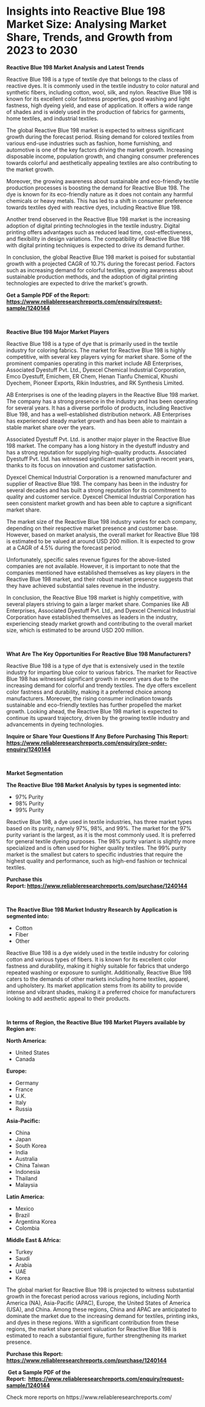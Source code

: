 <p><h1>Insights into Reactive Blue 198 Market Size: Analysing Market Share, Trends, and Growth from 2023 to 2030</h1></p><p><strong>Reactive Blue 198 Market Analysis and Latest Trends</strong></p>
<p><p>Reactive Blue 198 is a type of textile dye that belongs to the class of reactive dyes. It is commonly used in the textile industry to color natural and synthetic fibers, including cotton, wool, silk, and nylon. Reactive Blue 198 is known for its excellent color fastness properties, good washing and light fastness, high dyeing yield, and ease of application. It offers a wide range of shades and is widely used in the production of fabrics for garments, home textiles, and industrial textiles.</p><p>The global Reactive Blue 198 market is expected to witness significant growth during the forecast period. Rising demand for colored textiles from various end-use industries such as fashion, home furnishing, and automotive is one of the key factors driving the market growth. Increasing disposable income, population growth, and changing consumer preferences towards colorful and aesthetically appealing textiles are also contributing to the market growth.</p><p>Moreover, the growing awareness about sustainable and eco-friendly textile production processes is boosting the demand for Reactive Blue 198. The dye is known for its eco-friendly nature as it does not contain any harmful chemicals or heavy metals. This has led to a shift in consumer preference towards textiles dyed with reactive dyes, including Reactive Blue 198.</p><p>Another trend observed in the Reactive Blue 198 market is the increasing adoption of digital printing technologies in the textile industry. Digital printing offers advantages such as reduced lead time, cost-effectiveness, and flexibility in design variations. The compatibility of Reactive Blue 198 with digital printing techniques is expected to drive its demand further.</p><p>In conclusion, the global Reactive Blue 198 market is poised for substantial growth with a projected CAGR of 10.7% during the forecast period. Factors such as increasing demand for colorful textiles, growing awareness about sustainable production methods, and the adoption of digital printing technologies are expected to drive the market's growth.</p></p>
<p><strong>Get a Sample PDF of the Report:&nbsp; <a href="https://www.reliableresearchreports.com/enquiry/request-sample/1240144">https://www.reliableresearchreports.com/enquiry/request-sample/1240144</a></strong></p>
<p>&nbsp;</p>
<p><strong>Reactive Blue 198 Major Market Players</strong></p>
<p><p>Reactive Blue 198 is a type of dye that is primarily used in the textile industry for coloring fabrics. The market for Reactive Blue 198 is highly competitive, with several key players vying for market share. Some of the prominent companies operating in this market include AB Enterprises, Associated Dyestuff Pvt. Ltd., Dyexcel Chemical Industrial Corporation, Emco Dyestuff, Emichem, ER Chem, Henan Tianfu Chemical, Khushi Dyechem, Pioneer Exports, Rikin Industries, and RK Synthesis Limited.</p><p>AB Enterprises is one of the leading players in the Reactive Blue 198 market. The company has a strong presence in the industry and has been operating for several years. It has a diverse portfolio of products, including Reactive Blue 198, and has a well-established distribution network. AB Enterprises has experienced steady market growth and has been able to maintain a stable market share over the years.</p><p>Associated Dyestuff Pvt. Ltd. is another major player in the Reactive Blue 198 market. The company has a long history in the dyestuff industry and has a strong reputation for supplying high-quality products. Associated Dyestuff Pvt. Ltd. has witnessed significant market growth in recent years, thanks to its focus on innovation and customer satisfaction.</p><p>Dyexcel Chemical Industrial Corporation is a renowned manufacturer and supplier of Reactive Blue 198. The company has been in the industry for several decades and has built a strong reputation for its commitment to quality and customer service. Dyexcel Chemical Industrial Corporation has seen consistent market growth and has been able to capture a significant market share.</p><p>The market size of the Reactive Blue 198 industry varies for each company, depending on their respective market presence and customer base. However, based on market analysis, the overall market for Reactive Blue 198 is estimated to be valued at around USD 200 million. It is expected to grow at a CAGR of 4.5% during the forecast period.</p><p>Unfortunately, specific sales revenue figures for the above-listed companies are not available. However, it is important to note that the companies mentioned have established themselves as key players in the Reactive Blue 198 market, and their robust market presence suggests that they have achieved substantial sales revenue in the industry.</p><p>In conclusion, the Reactive Blue 198 market is highly competitive, with several players striving to gain a larger market share. Companies like AB Enterprises, Associated Dyestuff Pvt. Ltd., and Dyexcel Chemical Industrial Corporation have established themselves as leaders in the industry, experiencing steady market growth and contributing to the overall market size, which is estimated to be around USD 200 million.</p></p>
<p>&nbsp;</p>
<p><strong>What Are The Key Opportunities For Reactive Blue 198 Manufacturers?</strong></p>
<p><p>Reactive Blue 198 is a type of dye that is extensively used in the textile industry for imparting blue color to various fabrics. The market for Reactive Blue 198 has witnessed significant growth in recent years due to the increasing demand for colorful and trendy textiles. The dye offers excellent color fastness and durability, making it a preferred choice among manufacturers. Moreover, the rising consumer inclination towards sustainable and eco-friendly textiles has further propelled the market growth. Looking ahead, the Reactive Blue 198 market is expected to continue its upward trajectory, driven by the growing textile industry and advancements in dyeing technologies.</p></p>
<p><strong>Inquire or Share Your Questions If Any Before Purchasing This Report: <a href="https://www.reliableresearchreports.com/enquiry/pre-order-enquiry/1240144">https://www.reliableresearchreports.com/enquiry/pre-order-enquiry/1240144</a></strong></p>
<p>&nbsp;</p>
<p><strong>Market Segmentation</strong></p>
<p><strong>The Reactive Blue 198 Market Analysis by types is segmented into:</strong></p>
<p><ul><li>97% Purity</li><li>98% Purity</li><li>99% Purity</li></ul></p>
<p><p>Reactive Blue 198, a dye used in textile industries, has three market types based on its purity, namely 97%, 98%, and 99%. The market for the 97% purity variant is the largest, as it is the most commonly used. It is preferred for general textile dyeing purposes. The 98% purity variant is slightly more specialized and is often used for higher quality textiles. The 99% purity market is the smallest but caters to specific industries that require the highest quality and performance, such as high-end fashion or technical textiles.</p></p>
<p><strong>Purchase this Report:&nbsp;<a href="https://www.reliableresearchreports.com/purchase/1240144">https://www.reliableresearchreports.com/purchase/1240144</a></strong></p>
<p>&nbsp;</p>
<p><strong>The Reactive Blue 198 Market Industry Research by Application is segmented into:</strong></p>
<p><ul><li>Cotton</li><li>Fiber</li><li>Other</li></ul></p>
<p><p>Reactive Blue 198 is a dye widely used in the textile industry for coloring cotton and various types of fibers. It is known for its excellent color fastness and durability, making it highly suitable for fabrics that undergo repeated washing or exposure to sunlight. Additionally, Reactive Blue 198 caters to the demands of other markets including home textiles, apparel, and upholstery. Its market application stems from its ability to provide intense and vibrant shades, making it a preferred choice for manufacturers looking to add aesthetic appeal to their products.</p></p>
<p>&nbsp;</p>
<p><strong>In terms of Region, the Reactive Blue 198 Market Players available by Region are:</strong></p>
<p>
    <p> <strong> North America: </strong>
        <ul>
            <li>United States</li>
            <li>Canada</li>
        </ul>
        </p> 
    <p> <strong> Europe: </strong>
        <ul>
            <li>Germany</li>
            <li>France</li>
            <li>U.K.</li>
            <li>Italy</li>
            <li>Russia</li>
        </ul>
        </p> 
    <p> <strong> Asia-Pacific: </strong>
        <ul>
            <li>China</li>
            <li>Japan</li>
            <li>South Korea</li>
            <li>India</li>
            <li>Australia</li>
            <li>China Taiwan</li>
            <li>Indonesia</li>
            <li>Thailand</li>
            <li>Malaysia</li>
        </ul>
        </p> 
    <p> <strong> Latin America: </strong>
        <ul>
            <li>Mexico</li>
            <li>Brazil</li>
            <li>Argentina Korea</li>
            <li>Colombia</li>
        </ul>
        </p> 
    <p> <strong> Middle East & Africa: </strong>
        <ul>
            <li>Turkey</li>
            <li>Saudi</li>
            <li>Arabia</li>
            <li>UAE</li>
            <li>Korea</li>
        </ul>
    </p>
    </p>
<p><p>The global market for Reactive Blue 198 is projected to witness substantial growth in the forecast period across various regions, including North America (NA), Asia-Pacific (APAC), Europe, the United States of America (USA), and China. Among these regions, China and APAC are anticipated to dominate the market due to the increasing demand for textiles, printing inks, and dyes in these regions. With a significant contribution from these regions, the market share percent valuation for Reactive Blue 198 is estimated to reach a substantial figure, further strengthening its market presence.</p></p>
<p><strong>Purchase this Report: <a href="https://www.reliableresearchreports.com/purchase/1240144">https://www.reliableresearchreports.com/purchase/1240144</a></strong></p>
<p>&nbsp;<strong>Get a Sample PDF of the Report:&nbsp;&nbsp;<a href="https://www.reliableresearchreports.com/enquiry/request-sample/1240144">https://www.reliableresearchreports.com/enquiry/request-sample/1240144</a></strong></p>
<p><strong></strong></p>
<p>Check more reports on https://www.reliableresearchreports.com/</p>